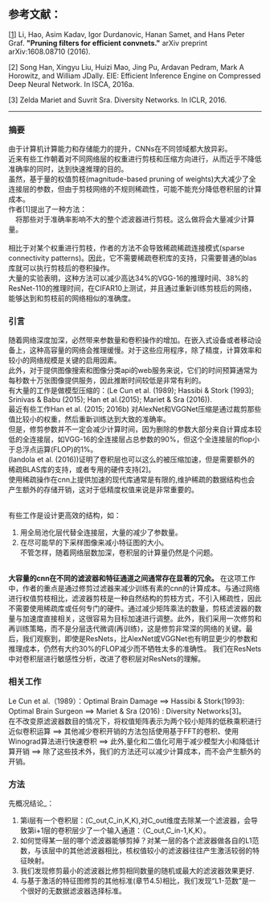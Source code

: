## 参考文献：
[[1](https://arxiv.org/abs/1608.08710)] Li, Hao, Asim Kadav, Igor Durdanovic, Hanan Samet, and Hans Peter Graf. **"Pruning filters for efficient convnets."** arXiv preprint arXiv:1608.08710 (2016).  

[2] Song Han, Xingyu Liu, Huizi Mao, Jing Pu, Ardavan Pedram, Mark A Horowitz, and William JDally. EIE: Efficient Inference Engine on Compressed Deep Neural Network. In ISCA, 2016a.

[3] Zelda Mariet and Suvrit Sra. Diversity Networks. In ICLR, 2016.

--- 
### 摘要
由于计算机计算能力和存储能力的提升，CNNs在不同领域都大放异彩。  
近来有些工作朝着对不同网络层的权重进行剪枝和压缩方向进行，从而近乎不降低准确率的同时，达到快速推理的目的。  
虽然，基于量的权值剪枝(magnitude-based pruning of weights)大大减少了全连接层的参数，但由于剪枝网络的不规则稀疏性，可能不能充分降低卷积层的计算成本。  
作者[1]提出了一种方法：   
&emsp;将那些对于准确率影响不大的整个滤波器进行剪枝。这么做将会大量减少计算量。  
&emsp;  
相比于对某个权重进行剪枝，作者的方法不会导致稀疏稀疏连接模式(sparse connectivity patterns)。因此，它不需要稀疏卷积库的支持，只需要普通的blas库就可以执行剪枝后的卷积操作。  
大量的实验表明，这种方法可以减少高达34%的VGG-16的推理时间、38%的ResNet-110的推理时间，在CIFAR10上测试，并且通过重新训练剪枝后的网络，能够达到和剪枝前的网络相似的准确度。  

###  引言
随着网络深度加深，必然带来参数量和卷积操作的增加。在嵌入式设备或者移动设备上，这种高容量的网络会推理缓慢。对于这些应用程序，除了精度，计算效率和较小的网络规模是关键的启用因素。  
此外，对于提供图像搜索和图像分类api的web服务来说，它们的时间预算通常为每秒数十万张图像提供服务，因此推断时间较低是非常有利的。  
有大量的工作是做模型压缩的：(Le Cun et al. (1989); Hassibi & Stork (1993); Srinivas & Babu (2015); Han et al.(2015); Mariet & Sra (2016)).  
最近有些工作Han et al. (2015; 2016b) 对AlexNet和VGGNet压缩是通过裁剪那些值比较小的权重，然后重新训练达到大致的准确率。  
但是，修剪参数并不一定会减少计算时间，因为删除的参数大部分来自计算成本较低的全连接层，如VGG-16的全连接层占总参数的90%，但这个全连接层的flop小于总浮点运算(FLOP)的1%。  
(Iandola et al. (2016))证明了卷积层也可以这么的被压缩加速，但是需要额外的稀疏BLAS库的支持，或者专用的硬件支持[2]。  
使用稀疏操作在cnn上提供加速的现代库通常是有限的,维护稀疏的数据结构也会产生额外的存储开销，这对于低精度权值来说是非常重要的。  
&emsp;  

有些工作是设计更高效的结构，如：  
1. 用全局池化层代替全连接层，大量的减少了参数量。
2. 在尽可能早的下采样图像来减小特征图的大小。  
不管怎样，随着网络层数加深，卷积层的计算量仍然是个问题。  
&emsp;  


**大容量的cnn在不同的滤波器和特征通道之间通常存在显著的冗余。** 在这项工作中，作者的重点是通过修剪过滤器来减少训练有素的cnn的计算成本。与通过网络进行权值剪枝相比，滤波器剪枝是一种自然结构的剪枝方式，不引入稀疏性，因此不需要使用稀疏库或任何专门的硬件。通过减少矩阵乘法的数量，剪枝滤波器的数量与加速度直接相关，这很容易为目标加速进行调整。此外，我们采用一次修剪和再训练策略，而不是分层迭代微调(再训练)，这是修剪非常深的网络的关键。最后，我们观察到，即使是ResNets，比AlexNet或VGGNet也有明显更少的参数和推理成本，仍然有大约30%的FLOP减少而不牺牲太多的准确性。 我们在ResNets中对卷积层进行敏感性分析，改进了卷积层对ResNets的理解。  


### 相关工作
Le Cun et al.（1989）：Optimal Brain Damage  ==> Hassibi & Stork(1993): Optimal Brain Surgeon  ==> Mariet & Sra (2016) : Diversity Networks[3]。  
在不改变原滤波器数目的情况下，将权值矩阵表示为两个较小矩阵的低秩乘积进行近似卷积运算 ==> 其他减少卷积开销的方法包括使用基于FFT的卷积、使用Winograd算法进行快速卷积 ==> 此外,量化和二值化可用于减少模型大小和降低计算开销 ==> 除了这些技术外，我们的方法还可以减少计算成本，而不会产生额外的开销。  


### 方法
先概况结论_：
1. 第i层有一个卷积层：(C_out,C_in,K,K),对C_out维度去除某一个滤波器，会导致第i+1层的卷积层少了一个输入通道：（C_out,C_in-1,K,K）。
2. 如何觉得某一层的哪个滤波器能够剪掉？对某一层的各个滤波器做各自的L1范数，与该层中的其他滤波器相比，核权值较小的滤波器往往产生激活较弱的特征映射。
3. 我们发现修剪最小的滤波器比修剪相同数量的随机或最大的滤波器效果更好.
4. 与基于激活的特征图修剪的其他标准(章节4.5)相比，我们发现“L1-范数”是一个很好的无数据滤波器选择标准。
